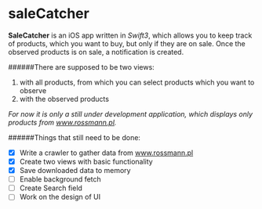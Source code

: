 # saleCatcher
**SaleCatcher** is an iOS app written in *Swift3*, which allows you to keep track of products, which you want to buy, but only if they are on sale.
Once the observed products is on sale, a notification is created.

######There are supposed to be two views:
1. with all products, from which you can select products which you want to observe
2. with the observed products

*For now it is only a still under development application, which displays only products from www.rossmann.pl.*

######Things that still need to be done:
- [x] Write a crawler to gather data from www.rossmann.pl
- [x] Create two views with basic functionality
- [x] Save downloaded data to memory
- [ ] Enable background fetch
- [ ] Create Search field
- [ ] Work on the design of UI
